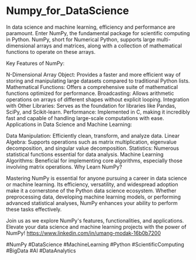 # Numpy_for_DataScience


In data science and machine learning, efficiency and performance are paramount. Enter NumPy, the fundamental package for scientific computing in Python. NumPy, short for Numerical Python, supports large multi-dimensional arrays and matrices, along with a collection of mathematical functions to operate on these arrays.

Key Features of NumPy:

N-Dimensional Array Object: Provides a faster and more efficient way of storing and manipulating large datasets compared to traditional Python lists.
Mathematical Functions: Offers a comprehensive suite of mathematical functions optimized for performance.
Broadcasting: Allows arithmetic operations on arrays of different shapes without explicit looping.
Integration with Other Libraries: Serves as the foundation for libraries like Pandas, SciPy, and Scikit-learn.
Performance: Implemented in C, making it incredibly fast and capable of handling large-scale computations with ease.
Applications in Data Science and Machine Learning:

Data Manipulation: Efficiently clean, transform, and analyze data.
Linear Algebra: Supports operations such as matrix multiplication, eigenvalue decomposition, and singular value decomposition.
Statistics: Numerous statistical functions essential for data analysis.
Machine Learning Algorithms: Beneficial for implementing core algorithms, especially those involving matrix operations.
Why Learn NumPy?

Mastering NumPy is essential for anyone pursuing a career in data science or machine learning. Its efficiency, versatility, and widespread adoption make it a cornerstone of the Python data science ecosystem. Whether preprocessing data, developing machine learning models, or performing advanced statistical analyses, NumPy enhances your ability to perform these tasks effectively.

Join us as we explore NumPy's features, functionalities, and applications. Elevate your data science and machine learning projects with the power of NumPy!
https://www.linkedin.com/in/umang-modak-16b0b7200

#NumPy #DataScience #MachineLearning #Python #ScientificComputing #BigData #AI #DataAnalytics


